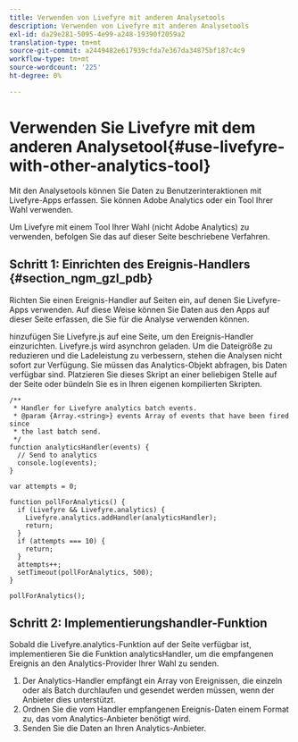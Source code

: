 ```yaml
---
title: Verwenden von Livefyre mit anderen Analysetools
description: Verwenden von Livefyre mit anderen Analysetools
exl-id: da29e281-5095-4e99-a248-19390f2059a2
translation-type: tm+mt
source-git-commit: a2449482e617939cfda7e367da34875bf187c4c9
workflow-type: tm+mt
source-wordcount: '225'
ht-degree: 0%

---
```


# Verwenden Sie Livefyre mit dem anderen Analysetool{#use-livefyre-with-other-analytics-tool}

Mit den Analysetools können Sie Daten zu Benutzerinteraktionen mit Livefyre-Apps erfassen. Sie können Adobe Analytics oder ein Tool Ihrer Wahl verwenden.

Um Livefyre mit einem Tool Ihrer Wahl (nicht Adobe Analytics) zu verwenden, befolgen Sie das auf dieser Seite beschriebene Verfahren.

## Schritt 1: Einrichten des Ereignis-Handlers {#section_ngm_gzl_pdb}

Richten Sie einen Ereignis-Handler auf Seiten ein, auf denen Sie Livefyre-Apps verwenden. Auf diese Weise können Sie Daten aus den Apps auf dieser Seite erfassen, die Sie für die Analyse verwenden können.

hinzufügen Sie Livefyre.js auf eine Seite, um den Ereignis-Handler einzurichten. Livefyre.js wird asynchron geladen. Um die Dateigröße zu reduzieren und die Ladeleistung zu verbessern, stehen die Analysen nicht sofort zur Verfügung. Sie müssen das Analytics-Objekt abfragen, bis Daten verfügbar sind. Platzieren Sie dieses Skript an einer beliebigen Stelle auf der Seite oder bündeln Sie es in Ihren eigenen kompilierten Skripten.

```
/** 
 * Handler for Livefyre analytics batch events. 
 * @param {Array.<string>} events Array of events that have been fired since 
 * the last batch send. 
 */ 
function analyticsHandler(events) { 
  // Send to analytics 
  console.log(events); 
} 
 
var attempts = 0; 
 
function pollForAnalytics() { 
  if (Livefyre && Livefyre.analytics) { 
    Livefyre.analytics.addHandler(analyticsHandler); 
    return; 
  } 
  if (attempts === 10) { 
    return; 
  } 
  attempts++; 
  setTimeout(pollForAnalytics, 500); 
} 
 
pollForAnalytics(); 
```

## Schritt 2: Implementierungshandler-Funktion

Sobald die Livefyre.analytics-Funktion auf der Seite verfügbar ist, implementieren Sie die Funktion analyticsHandler, um die empfangenen Ereignis an den Analytics-Provider Ihrer Wahl zu senden.

1. Der Analytics-Handler empfängt ein Array von Ereignissen, die einzeln oder als Batch durchlaufen und gesendet werden müssen, wenn der Anbieter dies unterstützt.
1. Ordnen Sie die vom Handler empfangenen Ereignis-Daten einem Format zu, das vom Analytics-Anbieter benötigt wird.
1. Senden Sie die Daten an Ihren Analytics-Anbieter.
